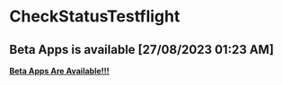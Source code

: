# CheckStatusTestflight
## Beta Apps is available	[27/08/2023 01:23 AM]
**[Beta Apps Are Available!!!](https://github.com/manhnh97/CheckStatusTestflight/blob/master/Result_BetaAppsAvailable.md)**